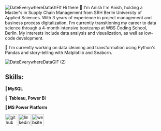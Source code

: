 ![DateEverywhereDataGIF](https://github.com/Anish-Shiralkar/Anish-Shiralkar/assets/171355185/a43a3883-31e7-427a-9fc8-84177e011166)# Hi there 👋 I'm Anish
I'm Anish, holding a Master's in Supply Chain Management from SRH Berlin University of Applied Sciences. 
With 3 years of experience in project management and business process digitalization, I'm currently transitioning my career to data science through a 4-month intensive bootcamp at WBS Coding School, Berlin.
My interests include data analysis and visualization, as well as low-code development.

🔭 I’m currently working on data cleaning and transformation using Python's Pandas and story-telling with Matplotlib and Seaborn.

![DateEverywhereDataGIF (2)](https://github.com/Anish-Shiralkar/Anish-Shiralkar/assets/171355185/39febb87-33fa-44bd-b93f-303db90169bf)





## Skills:
🐬**MySQL**

🧮 **Tableau, Power BI**

📱**MS Power Platform**



  

  [<img src='https://cdn.jsdelivr.net/npm/simple-icons@3.0.1/icons/github.svg' alt='github' height='40'>](https://github.com/Anish-Shiralkar)  [<img src='https://cdn.jsdelivr.net/npm/simple-icons@3.0.1/icons/linkedin.svg' alt='linkedin' height='40'>](https://www.linkedin.com/in/https://www.linkedin.com/in/anish-shiralkar//)  [<img src='https://cdn.jsdelivr.net/npm/simple-icons@3.0.1/icons/icloud.svg' alt='website' height='40'>](https://anishshiralkar2796.wixsite.com/my-site-2) 
